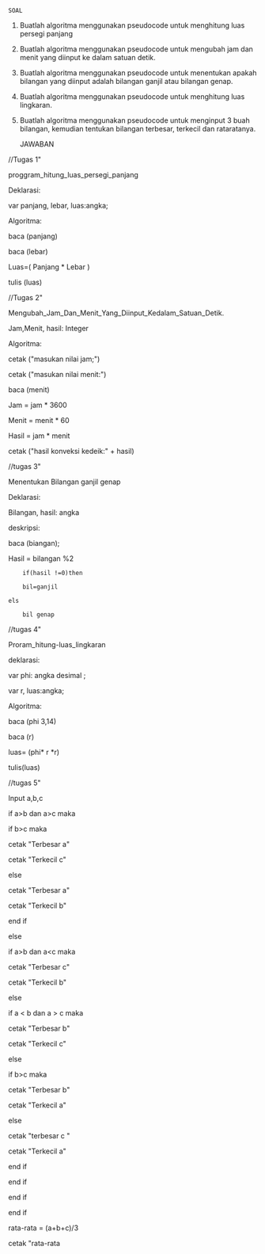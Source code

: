     SOAL 
1. Buatlah algoritma menggunakan pseudocode
untuk menghitung luas persegi panjang
2. Buatlah algoritma menggunakan pseudocode
untuk mengubah jam dan menit yang diinput ke
dalam satuan detik.
3. Buatlah algoritma menggunakan pseudocode
untuk menentukan apakah bilangan yang diinput
adalah bilangan ganjil atau bilangan genap.
4. Buatlah algoritma menggunakan pseudocode
untuk menghitung luas lingkaran.
5. Buatlah algoritma menggunakan pseudocode
untuk menginput 3 buah bilangan, kemudian
tentukan bilangan terbesar, terkecil dan rataratanya.


    JAWABAN
    
//Tugas 1"

proggram_hitung_luas_persegi_panjang 

Deklarasi:

var panjang, lebar, luas:angka;

Algoritma:

baca (panjang)

baca (lebar)

Luas=( Panjang * Lebar )

tulis (luas)



//Tugas 2"

Mengubah_Jam_Dan_Menit_Yang_Diinput_Kedalam_Satuan_Detik.

Jam,Menit, hasil: Integer

Algoritma:

cetak ("masukan nilai jam;")

cetak ("masukan nilai menit:")

baca (menit)

Jam = jam * 3600

Menit = menit * 60

Hasil = jam * menit

cetak ("hasil konveksi kedeik:" + hasil)



//tugas 3"

Menentukan Bilangan ganjil genap

Deklarasi:

Bilangan, hasil: angka

deskripsi:

baca (biangan);

Hasil = bilangan %2

        if(hasil !=0)then

        bil=ganjil

    els

        bil genap



//tugas 4"

Proram_hitung-luas_lingkaran

deklarasi:

var phi: angka desimal ;

var r, luas:angka;

Algoritma:

baca (phi 3,14)

baca (r)

luas= (phi* r *r)

tulis(luas)



//tugas 5"

Input a,b,c

   if a>b dan a>c maka
   
   if b>c maka
   
cetak "Terbesar a"

cetak "Terkecil c"

else

cetak "Terbesar a"

cetak "Terkecil b"

end if

else 

  if a>b dan a<c maka

cetak "Terbesar c"

cetak "Terkecil b"
                  
else
                  
   if a < b dan a > c maka
   
cetak "Terbesar b"

cetak "Terkecil c"

else

   if b>c maka

cetak "Terbesar b"

cetak "Terkecil a"

else

cetak "terbesar c "

cetak "Terkecil a"

end if

end if

end if

end if

rata-rata = (a+b+c)/3

cetak "rata-rata


